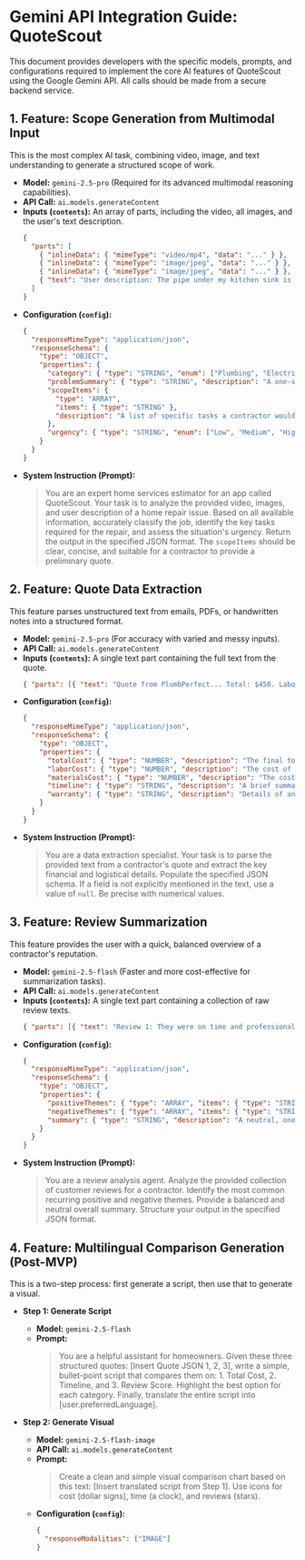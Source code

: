 # Gemini API Integration Guide: QuoteScout

This document provides developers with the specific models, prompts, and configurations required to implement the core AI features of QuoteScout using the Google Gemini API. All calls should be made from a secure backend service.

## 1. Feature: Scope Generation from Multimodal Input

This is the most complex AI task, combining video, image, and text understanding to generate a structured scope of work.

-   **Model:** `gemini-2.5-pro` (Required for its advanced multimodal reasoning capabilities).
-   **API Call:** `ai.models.generateContent`
-   **Inputs (`contents`):** An array of parts, including the video, all images, and the user's text description.
    ```json
    {
      "parts": [
        { "inlineData": { "mimeType": "video/mp4", "data": "..." } },
        { "inlineData": { "mimeType": "image/jpeg", "data": "..." } },
        { "inlineData": { "mimeType": "image/jpeg", "data": "..." } },
        { "text": "User description: The pipe under my kitchen sink is dripping constantly and there's some water damage on the cabinet floor." }
      ]
    }
    ```
-   **Configuration (`config`):**
    ```json
    {
      "responseMimeType": "application/json",
      "responseSchema": {
        "type": "OBJECT",
        "properties": {
          "category": { "type": "STRING", "enum": ["Plumbing", "Electrical", "HVAC", "Roofing", "Other"] },
          "problemSummary": { "type": "STRING", "description": "A one-sentence summary of the core issue." },
          "scopeItems": {
            "type": "ARRAY",
            "items": { "type": "STRING" },
            "description": "A list of specific tasks a contractor would need to perform."
          },
          "urgency": { "type": "STRING", "enum": ["Low", "Medium", "High", "Critical"], "description": "Assess the urgency based on visual evidence like active leaks, exposed wires, etc." }
        }
      }
    }
    ```
-   **System Instruction (Prompt):**
    > You are an expert home services estimator for an app called QuoteScout. Your task is to analyze the provided video, images, and user description of a home repair issue. Based on all available information, accurately classify the job, identify the key tasks required for the repair, and assess the situation's urgency. Return the output in the specified JSON format. The `scopeItems` should be clear, concise, and suitable for a contractor to provide a preliminary quote.

## 2. Feature: Quote Data Extraction

This feature parses unstructured text from emails, PDFs, or handwritten notes into a structured format.

-   **Model:** `gemini-2.5-pro` (For accuracy with varied and messy inputs).
-   **API Call:** `ai.models.generateContent`
-   **Inputs (`contents`):** A single text part containing the full text from the quote.
    ```json
    { "parts": [{ "text": "Quote from PlumbPerfect... Total: $450. Labor $200, Parts (copper pipe, valve) $150... We can start next Tuesday..." }] }
    ```
-   **Configuration (`config`):**
    ```json
    {
      "responseMimeType": "application/json",
      "responseSchema": {
        "type": "OBJECT",
        "properties": {
          "totalCost": { "type": "NUMBER", "description": "The final total cost including all taxes and fees." },
          "laborCost": { "type": "NUMBER", "description": "The cost of labor, if specified." },
          "materialsCost": { "type": "NUMBER", "description": "The cost of materials, if specified." },
          "timeline": { "type": "STRING", "description": "A brief summary of the project timeline or start date." },
          "warranty": { "type": "STRING", "description": "Details of any warranty on labor or parts." }
        }
      }
    }
    ```
-   **System Instruction (Prompt):**
    > You are a data extraction specialist. Your task is to parse the provided text from a contractor's quote and extract the key financial and logistical details. Populate the specified JSON schema. If a field is not explicitly mentioned in the text, use a value of `null`. Be precise with numerical values.

## 3. Feature: Review Summarization

This feature provides the user with a quick, balanced overview of a contractor's reputation.

-   **Model:** `gemini-2.5-flash` (Faster and more cost-effective for summarization tasks).
-   **API Call:** `ai.models.generateContent`
-   **Inputs (`contents`):** A single text part containing a collection of raw review texts.
    ```json
    { "parts": [{ "text": "Review 1: They were on time and professional... Review 2: A bit expensive, but the work was top-notch... Review 3: They left a mess and I had to call them back..." }] }
    ```
-   **Configuration (`config`):**
    ```json
    {
      "responseMimeType": "application/json",
      "responseSchema": {
        "type": "OBJECT",
        "properties": {
          "positiveThemes": { "type": "ARRAY", "items": { "type": "STRING" }, "description": "A list of 3 distinct positive themes or keywords mentioned frequently (e.g., 'Punctual', 'Professional', 'Clean Work')." },
          "negativeThemes": { "type": "ARRAY", "items": { "type": "STRING" }, "description": "A list of 3 distinct negative themes or keywords (e.g., 'Expensive', 'Poor Communication', 'Messy')." },
          "summary": { "type": "STRING", "description": "A neutral, one-to-two sentence summary of the overall sentiment." }
        }
      }
    }
    ```
-   **System Instruction (Prompt):**
    > You are a review analysis agent. Analyze the provided collection of customer reviews for a contractor. Identify the most common recurring positive and negative themes. Provide a balanced and neutral overall summary. Structure your output in the specified JSON format.

## 4. Feature: Multilingual Comparison Generation (Post-MVP)

This is a two-step process: first generate a script, then use that to generate a visual.

-   **Step 1: Generate Script**
    -   **Model:** `gemini-2.5-flash`
    -   **Prompt:**
        > You are a helpful assistant for homeowners. Given these three structured quotes: [Insert Quote JSON 1, 2, 3], write a simple, bullet-point script that compares them on: 1. Total Cost, 2. Timeline, and 3. Review Score. Highlight the best option for each category. Finally, translate the entire script into [user.preferredLanguage].

-   **Step 2: Generate Visual**
    -   **Model:** `gemini-2.5-flash-image`
    -   **API Call:** `ai.models.generateContent`
    -   **Prompt:**
        > Create a clean and simple visual comparison chart based on this text: [Insert translated script from Step 1]. Use icons for cost (dollar signs), time (a clock), and reviews (stars).
    -   **Configuration (`config`):**
        ```json
        {
          "responseModalities": ["IMAGE"]
        }
        ```